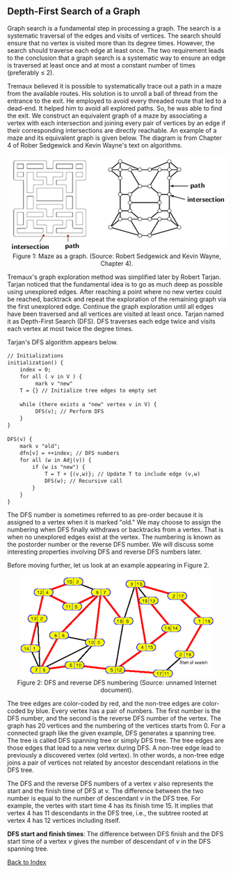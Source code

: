 ## Depth-First Search of a Graph

Graph search is a fundamental step in processing a graph. The search is a systematic traversal of the
edges and visits of vertices. The search should ensure that no vertex is visited more than its
degree times. However, the search should traverse each edge at least once. The two
requirement leads to the conclusion that a graph search is a systematic way to ensure an edge is 
traversed at least once and at most a constant number of times (preferably &le; 2). 

Tremaux believed it is possible to systematically trace out a path in a maze from the 
available routes. His solution is to unroll a ball of thread from the entrance to the exit. He employed 
to avoid every threaded route that led to a dead-end. It helped him to avoid
all explored paths. So, he was able to find the exit. We construct an equivalent graph of a 
maze by associating a vertex with each intersection and joining every pair of vertices by an edge
if their corresponding intersections are directly reachable. An example of a maze and its 
equivalent graph is given below. The diagram is from Chapter 4 of Rober Sedgewick and 
Kevin Wayne's text on algorithms. 
<p style="text-align:center">
    <img src="../images/tremaux.png"><br>
    Figure 1: Maze as a graph. (Source: Robert Sedgewick and Kevin Wayne, Chapter 4).
</p>

Tremaux's graph exploration method was simplified later by Robert Tarjan. Tarjan noticed that 
the fundamental idea is to go as much deep as possible using unexplored edges. After reaching a point
where no new vertex could be reached, backtrack and repeat the exploration of the remaining 
graph via the first unexplored edge. Continue the graph exploration until all edges have been
traversed and all vertices are visited at least once. Tarjan named it as Depth-First Search (DFS).
DFS traverses each edge twice and visits each vertex at most twice the degree times.

Tarjan's DFS algorithm appears below.

```
// Initializations
initialization() {
    index = 0;
    for all ( v in V ) {
         mark v "new"
    T = {} // Initialize tree edges to empty set
    
    while (there exists a "new" vertex v in V) {
         DFS(v); // Perform DFS
    }
}

DFS(v) {
    mark v "old";
    dfn[v] = ++index; // DFS numbers
    for all (w in Adj(v)) {
        if (w is "new") {
            T = T + {(v,w)}; // Update T to include edge (v,w)
            DFS(w); // Recursive call
        }
    }
}

```
The DFS number is sometimes referred to as pre-order because it is assigned to a vertex 
when it is marked "old." We may choose to assign the numbering when DFS finally withdraws or 
backtracks from a vertex. That is when no unexplored edges exist at the vertex. The numbering
is known as the postorder number or the reverse DFS number. We will discuss some interesting properties 
involving DFS and reverse DFS numbers later.

Before moving further, let us look at an example appearing in Figure 2.
<p style="text-align:center">
    <img src="../images/dfs_numbers.png"><br>
    Figure 2: DFS and reverse DFS numbering (Source: unnamed Internet document).
</p>
The tree edges are color-coded by red, and the non-tree edges are color-coded by blue. Every vertex
has a pair of numbers. The first number is the DFS number, and the second is the reverse DFS number of 
the vertex. The graph has 20 vertices and the numbering of the vertices starts from 0. For a connected
graph like the given example, DFS generates a spanning tree. The tree is called DFS spanning tree or
simply DFS tree. The tree edges are those edges that lead to a new vertex during DFS. A non-tree edge
lead to previously a discovered vertex (old vertex). In other words, a non-tree edge joins a pair
of vertices not related by ancestor descendant relations in the DFS tree.

The DFS and the reverse DFS numbers of a vertex <i>v</i> also represents the start
and the finish time of DFS at </i>v</i>. The difference between the two number is equal to the 
number of descendant <i>v</i> in the DFS tree. For example, the vertes with start time 4 has its
finish time 15. It implies that vertex 4 has 11 descendants in the DFS tree, i.e., the subtree rooted
at vertex 4 has 12 vertices including itself.

<strong>DFS start and finish times</strong>: The difference between DFS finish and the DFS start 
time of a vertex <i>v</i> gives the number of descendant of <i>v</i> in the DFS spanning tree.

[Back to Index](../index.md)
